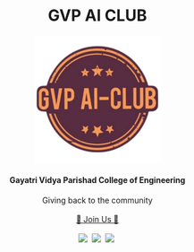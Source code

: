 </p>
<h1 align="center">GVP AI CLUB</h1>


<p align="center"><img width ="45%" src="https://github.com/GVP-AI-Club/.github/blob/main/profile/assets/logo.png"></p> 
<h4 align="center">Gayatri Vidya Parishad College of Engineering</h4>


<p align="center">
  Giving back to the community
  <br><br>
  <a href="https://gdsc.community.dev/gayatri-vidya-parishad-college-of-engineering-visakhapatnam/">🚀 Join Us 🚀</a>
  <br> <br>
  <a href="https://discord.com/invite/NkkTXYShTy"><img src="https://img.icons8.com/office/30/000000/discord-logo.png"/></a>&nbsp;
  <a href="https://twitter.com/GvpAi"><img src="https://img.icons8.com/office/30/000000/twitter.png"/></a>&nbsp;
   <a href="https://www.instagram.com/gvpaiclub18/"><img src="https://img.icons8.com/office/30/000000/instagram-new.png"/></a>&nbsp;
</p>